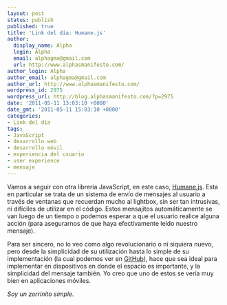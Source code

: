 ```yaml
---
layout: post
status: publish
published: true
title: 'Link del día: Humane.js'
author:
  display_name: Alpha
  login: Alpha
  email: alphagma@gmail.com
  url: http://www.alphasmanifesto.com/
author_login: Alpha
author_email: alphagma@gmail.com
author_url: http://www.alphasmanifesto.com/
wordpress_id: 2975
wordpress_url: http://blog.alphasmanifesto.com/?p=2975
date: '2011-05-11 13:03:10 +0000'
date_gmt: '2011-05-11 15:03:10 +0000'
categories:
- Link del día
tags:
- JavaScript
- desarrollo web
- desarrollo móvil
- experiencia del usuario
- user experience
- mensaje
---
```


Vamos a seguir con otra librería JavaScript, en este caso, [Humane.js](http://wavded.github.com/humane-js/). Esta en particular se trata de un sistema de envío de mensajes al usuario a través de ventanas que recuerdan mucho al lightbox, sin ser tan intrusivas, ni difíciles de utilizar en el código. Estos mensajitos automáticamente se van luego de un tiempo o podemos esperar a que el usuario realice alguna acción (para asegurarnos de que haya efectivamente leído nuestro mensaje).

Para ser sincero, no lo veo como algo revolucionario o ni siquiera nuevo, pero desde la simplicidad de su utilización hasta lo simple de su implementación (la cual podemos ver en [GitHub](https://github.com/wavded/humane-js/blob/master/humane.js)), hace que sea ideal para implementar en dispositivos en donde el espacio es importante, y la simplicidad del mensaje también. Yo creo que uno de estos se vería muy bien en aplicaciones móviles.

_Soy un zorrinito simple._

